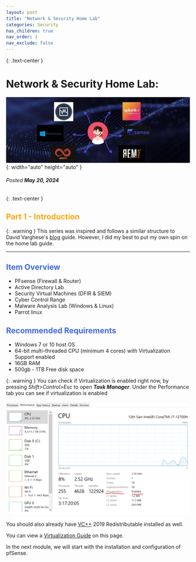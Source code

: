 ```yaml
---
layout: post
title: "Network & Security Home Lab"
categories: Security
has_children: true
nav_order: 1
nav_exclude: false
---
```


{: .text-center }
# Network & Security Home Lab: 

![banner](/assets/banner.jpg){: width="auto" height="auto" }
###### Posted ***May 20, 2024***

{: .text-center }
## <span style="color: orange; font-weight: bold;">Part 1 - Introduction</span>



{: .warning }
This series was inspired and follows a similar structure to David Varghese's [blog] guide.
However, I did my best to put my own spin on the home lab guide. 

----

## <span style="color: royalblue; font-weight: bold;">Item Overview</span>

- PFsense (Firewall & Router)
- Active Directory Lab
- Security Virtual Machines (DFIR & SIEM)
- Cyber Control Range 
- Malware Analysis Lab (Windows & Linux)
- Parrot linux

##  <span style="color: royalblue; font-weight: bold;">Recommended Requirements</span> 
- Windows 7 or 10 host OS
- 64-bit multi-threaded CPU (minimum 4 cores) with Virtualization Support enabled
- 16GB RAM
- 500gb - 1TB Free disk space


{: .warning }
You can check if Virtualization is enabled right now, by pressing *Shift>Control>Esc* to open ***Task Manager***. Under the Performance tab you can see if virtualization is enabled

![taskm1](/assets/taskm1.png)


You should also already have [VC++] 2019 Redistributable installed as well.

You can view a [Virtualization Guide] on this page.


In the next module, we will start with the installation and configuration of pfSense.




[VirtualBox]: https://www.virtualbox.org/wiki/Downloads

[Virtualization Guide]: https://bce.berkeley.edu/enabling-virtualization-in-your-pc-bios.html

[VC++]: https://learn.microsoft.com/en-us/cpp/windows/latest-supported-vc-redist?view=msvc-170

[blog]: https://blog.davidvarghese.dev/posts/building-home-lab-part-1/